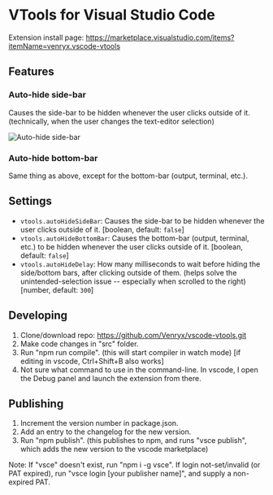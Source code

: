 # VTools for Visual Studio Code

Extension install page: <https://marketplace.visualstudio.com/items?itemName=venryx.vscode-vtools>

## Features

### Auto-hide side-bar
Causes the side-bar to be hidden whenever the user clicks outside of it. (technically, when the user changes the text-editor selection)

![Auto-hide side-bar](Images/Features/AutoHideSideBar.gif)

### Auto-hide bottom-bar
Same thing as above, except for the bottom-bar (output, terminal, etc.).

## Settings

* `vtools.autoHideSideBar`: Causes the side-bar to be hidden whenever the user clicks outside of it. [boolean, default: `false`]
* `vtools.autoHideBottomBar`: Causes the bottom-bar (output, terminal, etc.) to be hidden whenever the user clicks outside of it. [boolean, default: `false`]
* `vtools.autoHideDelay`: How many milliseconds to wait before hiding the side/bottom bars, after clicking outside of them. (helps solve the unintended-selection issue -- especially when scrolled to the right) [number, default: `300`]

## Developing

1) Clone/download repo: https://github.com/Venryx/vscode-vtools.git
2) Make code changes in "src" folder.
3) Run "npm run compile". (this will start compiler in watch mode) [if editing in vscode, Ctrl+Shift+B also works]
4) Not sure what command to use in the command-line. In vscode, I open the Debug panel and launch the extension from there.

## Publishing

1) Increment the version number in package.json.
2) Add an entry to the changelog for the new version.
3) Run "npm publish". (this publishes to npm, and runs "vsce publish", which adds the new version to the vscode marketplace)

Note: If "vsce" doesn't exist, run "npm i -g vsce". If login not-set/invalid (or PAT expired), run "vsce login [your publisher name]", and supply a non-expired PAT.